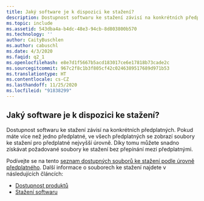 ```yaml
---
title: Jaký software je k dispozici ke stažení?
description: Dostupnost softwaru ke stažení závisí na konkrétních předplatných. Pokud máte více než jedno předplatné, ve všech předplatných se zobrazí...
ms.topic: include
ms.assetid: 543dba4a-b4dc-48e3-94cb-8d803800b570
ms.technology: ''
author: CaityBuschlen
ms.author: cabuschl
ms.date: 4/3/2020
ms.faqid: q2_1
ms.openlocfilehash: e8e7d1f5667b5acd183017ce6e17818b73cade2c
ms.sourcegitcommit: 967c2f8c1b3f805cf42c0246389517689d971b53
ms.translationtype: HT
ms.contentlocale: cs-CZ
ms.lasthandoff: 11/25/2020
ms.locfileid: "91838299"
---
```

## <a name="what-software-downloads-are-available"></a>Jaký software je k dispozici ke stažení?

Dostupnost softwaru ke stažení závisí na konkrétních předplatných. Pokud máte více než jedno předplatné, ve všech předplatných se zobrazí soubory ke stažení pro předplatné nejvyšší úrovně. Díky tomu můžete snadno získávat požadované soubory ke stažení bez přepínání mezi předplatnými.

Podívejte se na tento [seznam dostupných souborů ke stažení podle úrovně předplatného](https://download.microsoft.com/download/1/5/4/15454442-CF17-47B9-A65D-DF84EF88511B/Visual_Studio_by_Subscription_Level.xlsx). Další informace o souborech ke stažení najdete v následujících článcích:

- [Dostupnost produktů](https://docs.microsoft.com/visualstudio/subscriptions/product-availability)
- [Stažení softwaru](https://docs.microsoft.com/visualstudio/subscriptions/download-software)
